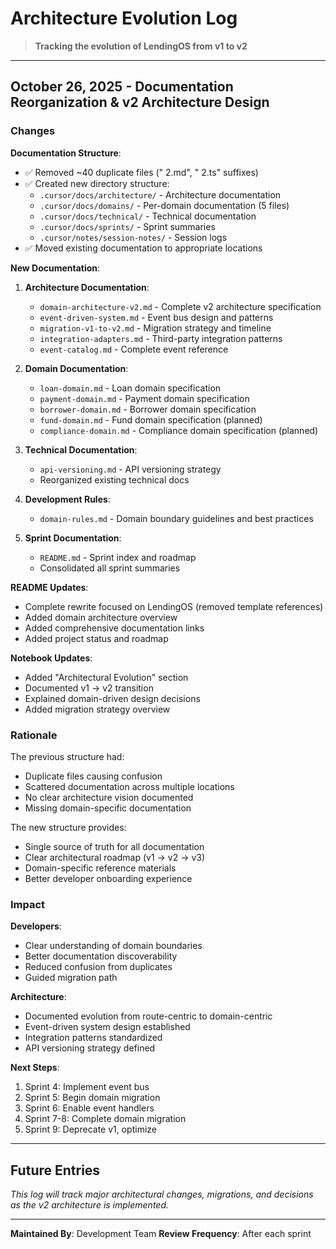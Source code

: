 # Architecture Evolution Log

> **Tracking the evolution of LendingOS from v1 to v2**

---

## October 26, 2025 - Documentation Reorganization & v2 Architecture Design

### Changes

**Documentation Structure**:
- ✅ Removed ~40 duplicate files (" 2.md", " 2.ts" suffixes)
- ✅ Created new directory structure:
  - `.cursor/docs/architecture/` - Architecture documentation
  - `.cursor/docs/domains/` - Per-domain documentation (5 files)
  - `.cursor/docs/technical/` - Technical documentation
  - `.cursor/docs/sprints/` - Sprint summaries
  - `.cursor/notes/session-notes/` - Session logs
- ✅ Moved existing documentation to appropriate locations

**New Documentation**:
1. **Architecture Documentation**:
   - `domain-architecture-v2.md` - Complete v2 architecture specification
   - `event-driven-system.md` - Event bus design and patterns
   - `migration-v1-to-v2.md` - Migration strategy and timeline
   - `integration-adapters.md` - Third-party integration patterns
   - `event-catalog.md` - Complete event reference

2. **Domain Documentation**:
   - `loan-domain.md` - Loan domain specification
   - `payment-domain.md` - Payment domain specification
   - `borrower-domain.md` - Borrower domain specification
   - `fund-domain.md` - Fund domain specification (planned)
   - `compliance-domain.md` - Compliance domain specification (planned)

3. **Technical Documentation**:
   - `api-versioning.md` - API versioning strategy
   - Reorganized existing technical docs

4. **Development Rules**:
   - `domain-rules.md` - Domain boundary guidelines and best practices

5. **Sprint Documentation**:
   - `README.md` - Sprint index and roadmap
   - Consolidated all sprint summaries

**README Updates**:
- Complete rewrite focused on LendingOS (removed template references)
- Added domain architecture overview
- Added comprehensive documentation links
- Added project status and roadmap

**Notebook Updates**:
- Added "Architectural Evolution" section
- Documented v1 → v2 transition
- Explained domain-driven design decisions
- Added migration strategy overview

### Rationale

The previous structure had:
- Duplicate files causing confusion
- Scattered documentation across multiple locations
- No clear architecture vision documented
- Missing domain-specific documentation

The new structure provides:
- Single source of truth for all documentation
- Clear architectural roadmap (v1 → v2 → v3)
- Domain-specific reference materials
- Better developer onboarding experience

### Impact

**Developers**:
- Clear understanding of domain boundaries
- Better documentation discoverability
- Reduced confusion from duplicates
- Guided migration path

**Architecture**:
- Documented evolution from route-centric to domain-centric
- Event-driven system design established
- Integration patterns standardized
- API versioning strategy defined

**Next Steps**:
1. Sprint 4: Implement event bus
2. Sprint 5: Begin domain migration
3. Sprint 6: Enable event handlers
4. Sprint 7-8: Complete domain migration
5. Sprint 9: Deprecate v1, optimize

---

## Future Entries

*This log will track major architectural changes, migrations, and decisions as the v2 architecture is implemented.*

---

**Maintained By**: Development Team
**Review Frequency**: After each sprint

